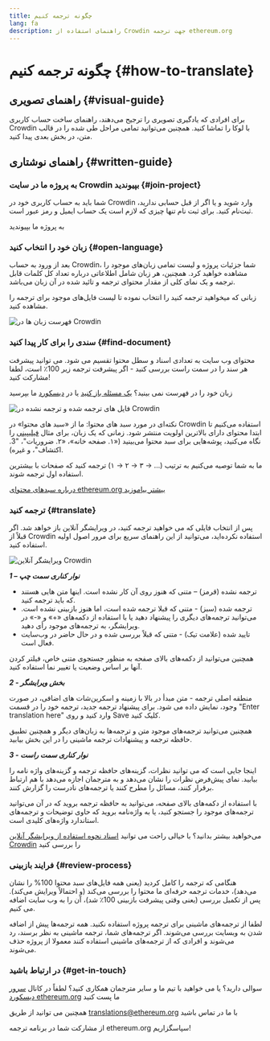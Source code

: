 ```yaml
---
title: چگونه ترجمه کنیم
lang: fa
description: راهنمای استفاده از Crowdin جهت ترجمه‌ ethereum.org
---
```


# چگونه ترجمه کنیم {#how-to-translate}

## راهنمای تصویری {#visual-guide}

برای افرادی که یادگیری تصویری را ترجیح می‌دهند، راهنمای ساخت حساب کاربری Crowdin با لوکا را تماشا کنید. همچنین می‌توانید تمامی مراحل طی شده را در قالب متن، در بخش بعدی پیدا کنید.

<YouTube id="Ii7bYhanLs4" />

## راهنمای نوشتاری {#written-guide}

### به پروژه‌ ما در سایت Crowdin بپیوندید {#join-project}

شما باید به حساب کاربری خود در Crowdin وارد شوید و یا اگر از قبل حسابی ندارید، ثبت‌نام کنید. برای ثبت نام تنها چیزی که لازم است یک حساب ایمیل و رمز عبور است.

<ButtonLink to="https://crowdin.com/project/ethereum-org/">
  به پروژه ما بپیوندید
</ButtonLink>

### زبان خود را انتخاب کنید {#open-language}

بعد از ورود به حساب Crowdin، شما جزئیات پروژه و لیست تمامی زبان‌های موجود را مشاهده خواهید کرد. همچنین، هر زبان شامل اطلاعاتی درباره تعداد کل کلمات قابل ترجمه و یک نمای کلی از مقدار محتوای ترجمه و تائید شده در آن زبان می‌باشد.

زبانی که میخواهید ترجمه کنید را انتخاب نموده تا لیست فایل‌های موجود برای ترجمه را مشاهده کنید.

![فهرست زبان ها در Crowdin](./list-of-languages.png)

### سندی را برای کار پیدا کنید {#find-document}

محتوای وب سایت به تعدادی اسناد و سطل محتوا تقسیم می شود. می توانید پیشرفت هر سند را در سمت راست بررسی کنید - اگر پیشرفت ترجمه زیر 100٪ است، لطفا مشارکت کنید!

زبان خود را در فهرست نمی بینید؟ [یک مسئله باز کنید](https://github.com/ethereum/ethereum-org-website/issues/new/choose) یا در [دیسکورد](/discord/) ما بپرسید

![فایل های ترجمه شده و ترجمه نشده در Crowdin](./crowdin-files.png)

نکته‌ای در مورد سبد های محتوا: ما از «سبد های محتوا» در Crowdin استفاده می‌کنیم تا ابتدا محتوای دارای بالاترین اولویت منتشر شود. زمانی که یک زبان، برای مثال [فیلیپینی](https://crowdin.com/project/ethereum-org/fil#) را نگاه می‌کنید، پوشه‌هایی برای سبد محتوا می‌بینید («۱. صفحه‌ خانه»، «۲. ضروریات"، "3. اکتشاف"، و غیره).

ما به شما توصیه می‌کنیم به ترتیب (... → ۳ → ۲ → ۱) ترجمه کنید که صفحات با بیشترین استفاده اول ترجمه شوند.

[درباره سبدهای محتوای ethereum.org بیشتر بیاموزید](/contributing/translation-program/content-buckets/)

### ترجمه کنید {#translate}

پس از انتخاب فایلی که می خواهید ترجمه کنید، در ویرایشگر آنلاین باز خواهد شد. اگر قبلاً از Crowdin استفاده نکرده‌اید، می‌توانید از این راهنمای سریع برای مرور اصول اولیه استفاده کنید.

![ویرایشگر آنلاین Crowdin](./online-editor.png)

**_1 – نوار کناری سمت چپ_**

- ترجمه نشده (قرمز) – متنی که هنوز روی آن کار نشده است. اینها متن هایی هستند که باید ترجمه کنید.
- ترجمه شده (سبز) - متنی که قبلا ترجمه شده است، اما هنوز بازبینی نشده است. می‌توانید ترجمه‌های دیگری را پیشنهاد دهید یا با استفاده از دکمه‌های «+» و «-» در ویرایشگر، به ترجمه‌های موجود رأی دهید.
- تایید شده (علامت تیک) - متنی که قبلاً بررسی شده و در حال حاضر در وب‌سایت فعال است.

همچنین می‌توانید از دکمه‌های بالای صفحه به منظور جستجوی متنی خاص، فیلتر کردن آنها بر اساس وضعیت یا تغییر نما استفاده کنید.

**_2 - بخش ویرایشگر_**

منطقه اصلی ترجمه - متن مبدأ در بالا با زمینه و اسکرین‌شات های اضافی، در صورت وجود، نمایش داده می شود. برای پیشنهاد ترجمه جدید، ترجمه خود را در قسمت "Enter translation here" وارد کنید و روی Save کلیک کنید.

همچنین می‌توانید ترجمه‌های موجود متن و ترجمه‌ها به زبان‌های دیگر و همچنین تطبیق حافظه ترجمه و پیشنهادات ترجمه ماشینی را در این بخش بیابید.

**_3 - نوار کناری سمت راست_**

اینجا جایی است که می توانید نظرات، گزینه‌های حافظه ترجمه و گزینه‌های واژه نامه را بیابید. نمای پیش‌فرض نظرات را نشان می‌دهد و به مترجمان اجازه می‌دهد با هم ارتباط برقرار کنند، مسائل را مطرح کنند یا ترجمه‌های نادرست را گزارش کنند.

با استفاده از دکمه‌های بالای صفحه، می‌توانید به حافظه ترجمه بروید که در آن می‌توانید ترجمه‌های موجود را جستجو کنید، یا به واژه‌نامه بروید که حاوی توضیحات و ترجمه‌های استاندارد واژه‌های کلیدی است.

می‌خواهید بیشتر بدانید؟ با خیالی راحت می توانید [اسناد نحوه استفاده از ویرایشگر آنلاین Crowdin](https://support.crowdin.com/online-editor/) را بررسی کنید

### فرایند بازبینی {#review-process}

هنگامی که ترجمه را کامل کردید (یعنی همه فایل‌های سبد محتوا 100% را نشان می‌دهد)، خدمات ترجمه حرفه‌ای ما محتوا را بررسی می‌کند (و احتمالاً ویرایش می‌کند). پس از تکمیل بررسی (یعنی وقتی پیشرفت بازبینی 100٪ شد)، آن را به وب سایت اضافه می کنیم.

<Alert variant="update">
<AlertEmoji text=":warning:"/>
<AlertContent>
  لطفا از ترجمه‌های ماشینی برای ترجمه‌ پروژه استفاده نکنید. همه‌ ترجمه‌ها پیش از اضافه شدن به وبسایت بررسی می‌شوند. اگر ترجمه‌های شما، ترجمه‌ ماشینی به نظر برسند، رد می‌شوند و افرادی که از ترجمه‌های ماشینی استفاده کنند معمولا از پروژه حذف می‌شوند.
</AlertContent>
</Alert>

### در ارتباط باشید {#get-in-touch}

سوالی دارید؟ یا می خواهید با تیم ما و سایر مترجمان همکاری کنید؟ لطفاً در کانال [سرور دیسکورد ethereum.org](/discord/) ما پست کنید

همچنین می توانید از طریق translations@ethereum.org با ما در تماس باشید

از مشارکت شما در برنامه ترجمه ethereum.org سپاسگزاریم!
